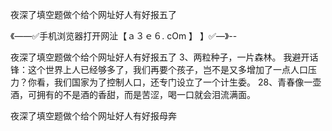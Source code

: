 夜深了填空题做个给个网址好人有好报五了

《——✅手机浏览器打开网沚【ａ３ｅ６. cOm 】 】✅—》--

夜深了填空题做个给个网址好人有好报五了	3、两粒种子，一片森林。
我避开话锋：这个世界上人已经够多了，我们再要个孩子，岂不是又多增加了一点人口压力？你看，我们国家为了控制人口，还专门设立了一个计生委。
	28、青春像一壶酒，可拥有的不是酒的香甜，而是苦涩，喝一口就会泪流满面。





夜深了填空题做个给个网址好人有好报母奔

